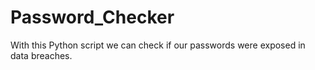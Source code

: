 # Password_Checker
With this Python script we can check if our passwords were exposed in data breaches.
